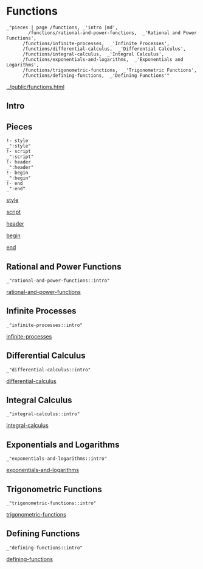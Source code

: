 # Functions

    _"pieces | page /functions, _'intro |md',
            /functions/rational-and-power-functions,  _'Rational and Power Functions',
          /functions/infinite-processes,  _'Infinite Processes',
          /functions/differential-calculus,  _'Differential Calculus',
          /functions/integral-calculus,  _'Integral Calculus',
          /functions/exponentials-and-logarithms,  _'Exponentials and Logarithms',
          /functions/trigonometric-functions,  _'Trigonometric Functions',
          /functions/defining-functions,  _'Defining Functions'"

[../public/functions.html](# "save:")


## Intro

## Pieces

    !- style
    _":style"
    !- script
    _":script"
    !- header
    _":header"
    !- begin
    _":begin"
    !- end
    _":end"

[style]() 

[script]()

[header]()

[begin]()

[end]()

## Rational and Power Functions

    _"rational-and-power-functions::intro"


[rational-and-power-functions](pages/functions_rational-and-power-functions.md "load:")

## Infinite Processes

    _"infinite-processes::intro"


[infinite-processes](pages/functions_infinite-processes.md "load:")

## Differential Calculus

    _"differential-calculus::intro"


[differential-calculus](pages/functions_differential-calculus.md "load:")

## Integral Calculus

    _"integral-calculus::intro"


[integral-calculus](pages/functions_integral-calculus.md "load:")

## Exponentials and Logarithms

    _"exponentials-and-logarithms::intro"


[exponentials-and-logarithms](pages/functions_exponentials-and-logarithms.md "load:")

## Trigonometric Functions

    _"trigonometric-functions::intro"


[trigonometric-functions](pages/functions_trigonometric-functions.md "load:")

## Defining Functions

    _"defining-functions::intro"


[defining-functions](pages/functions_defining-functions.md "load:")